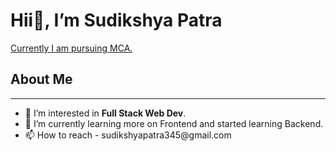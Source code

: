  <h1>Hii👋, I’m Sudikshya Patra</h1>
 <u>Currently I am pursuing MCA.</u>
 <h2>About Me</h2><hr>
 <ul>
 <li>👀 I’m interested in <b>Full Stack Web Dev</b>.</li>
 <li>🌱 I’m currently learning more on Frontend and started learning Backend.</li>
 <li>📫 How to reach - sudikshyapatra345@gmail.com </li>
</ul>

<!---
Dikshya0112/Dikshya0112 is a ✨ special ✨ repository because its `README.md` (this file) appears on your GitHub profile.
You can click the Preview link to take a look at your changes.- 💞️ I’m looking to collaborate on - 😄 Pronouns: ...
- ⚡ Fun fact: ...
--->
